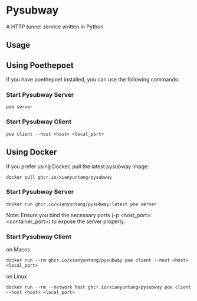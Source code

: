 # Pysubway
A HTTP tunnel service written in Python

## Usage

## Using Poethepoet
If you have poethepoet installed, you can use the following commands:

### Start Pysubway Server
```shell
poe server
```

### Start Pysubway Client
```shell
poe client --host <host> <local_port>
```


## Using Docker
If you prefer using Docker, pull the latest pysubway image:
```shell
docker pull ghcr.io/xianyuntang/pysubway
```

### Start Pysubway Server
```shell
docker run ghcr.io/xianyuntang/pysubway:latest poe server
```
Note: Ensure you bind the necessary ports (-p <host_port>:<container_port>) to expose the server properly.

### Start Pysubway Client
on Macos
```shell
docker run --rm ghcr.io/xianyuntang/pysubway poe client --host <host> <local_port>
```
on Linux
```shell
docker run --rm --network host ghcr.io/xianyuntang/pysubway poe client --host <host> <local_port>
```


